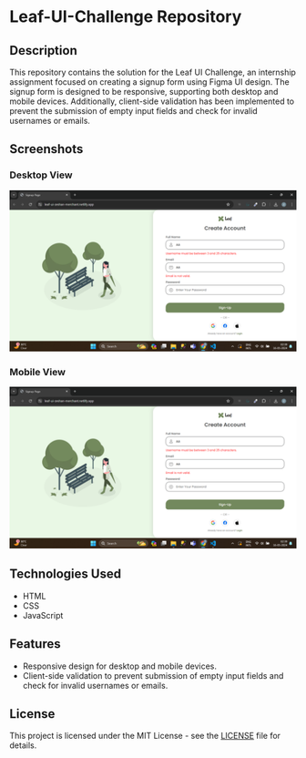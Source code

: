 # Leaf-UI-Challenge Repository

## Description
This repository contains the solution for the Leaf UI Challenge, an internship assignment focused on creating a signup form using Figma UI design. The signup form is designed to be responsive, supporting both desktop and mobile devices. Additionally, client-side validation has been implemented to prevent the submission of empty input fields and check for invalid usernames or emails.

## Screenshots
### Desktop View
![Desktop View](./SS-1.png)

### Mobile View
![Desktop View](./SS-1.png)

## Technologies Used
- HTML
- CSS
- JavaScript

## Features
- Responsive design for desktop and mobile devices.
- Client-side validation to prevent submission of empty input fields and check for invalid usernames or emails.

## License
This project is licensed under the MIT License - see the [LICENSE](/path/to/LICENSE) file for details.

